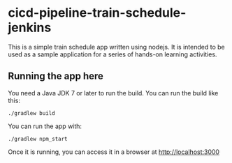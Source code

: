 # cicd-pipeline-train-schedule-jenkins

This is a simple train schedule app written using nodejs. It is intended to be used as a sample application for a series of hands-on learning activities.

## Running the app here

You need a Java JDK 7 or later to run the build. You can run the build like this:

    ./gradlew build

You can run the app with:

    ./gradlew npm_start

Once it is running, you can access it in a browser at [http://localhost:3000](http://localhost:3000)
